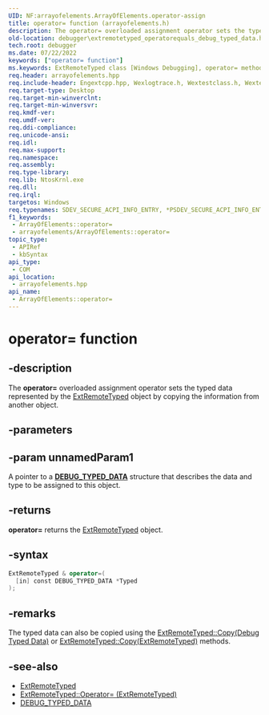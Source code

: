 ```yaml
---
UID: NF:arrayofelements.ArrayOfElements.operator-assign
title: operator= function (arrayofelements.h)
description: The operator= overloaded assignment operator sets the typed data represented by the ExtRemoteTyped object by copying the information from another object.
old-location: debugger\extremotetyped_operatorequals_debug_typed_data.htm
tech.root: debugger
ms.date: 07/22/2022
keywords: ["operator= function"]
ms.keywords: ExtRemoteTyped class [Windows Debugging], operator= method, debugger.extremotetyped_operatorequals_debug_typed_data, operator=, operator= method [Windows Debugging], operator= method [Windows Debugging], ExtRemoteTyped class
req.header: arrayofelements.hpp
req.include-header: Engextcpp.hpp, Wexlogtrace.h, Wextestclass.h, Wextestclass.h
req.target-type: Desktop
req.target-min-winverclnt: 
req.target-min-winversvr: 
req.kmdf-ver: 
req.umdf-ver: 
req.ddi-compliance: 
req.unicode-ansi: 
req.idl: 
req.max-support: 
req.namespace: 
req.assembly: 
req.type-library: 
req.lib: NtosKrnl.exe
req.dll: 
req.irql: 
targetos: Windows
req.typenames: SDEV_SECURE_ACPI_INFO_ENTRY, *PSDEV_SECURE_ACPI_INFO_ENTRY
f1_keywords:
 - ArrayOfElements::operator=
 - arrayofelements/ArrayOfElements::operator=
topic_type:
 - APIRef
 - kbSyntax
api_type:
 - COM
api_location:
 - arrayofelements.hpp
api_name:
 - ArrayOfElements::operator=
---
```


# operator= function

## -description

The **operator=** overloaded assignment operator sets the typed data represented by the [ExtRemoteTyped](..\engextcpp\nl-engextcpp-extremotetyped.md) object by copying the information from another object.

## -parameters

## -param unnamedParam1

A pointer to a **[DEBUG_TYPED_DATA](../wdbgexts/ns-wdbgexts-_debug_typed_data.md)** structure that describes the data and type to be assigned to this object.

## -returns

**operator=**  returns the [ExtRemoteTyped](..\engextcpp\nl-engextcpp-extremotetyped.md) object.

## -syntax

```cpp
ExtRemoteTyped & operator=(
  [in] const DEBUG_TYPED_DATA *Typed
);
```

## -remarks

The typed data can also be copied using the [ExtRemoteTyped::Copy(Debug Typed Data)](..\engextcpp\nf-engextcpp-extbuffer-copy.md) or [ExtRemoteTyped::Copy(ExtRemoteTyped)](..\engextcpp\nf-engextcpp-extbuffer-copy.md) methods.

## -see-also

- [ExtRemoteTyped](..\engextcpp\nl-engextcpp-extremotetyped.md)
- [ExtRemoteTyped::Operator= (ExtRemoteTyped)](..\wextestclass\nf-wextestclass-fixtureinvokefunctor-operator=.md)
- [DEBUG_TYPED_DATA](..\wdbgexts\ns-wdbgexts-_debug_typed_data.md)